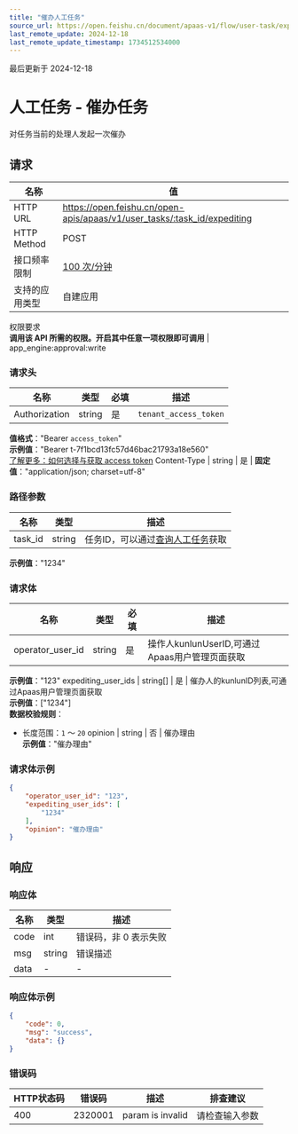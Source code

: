 ```yaml
---
title: "催办人工任务"
source_url: https://open.feishu.cn/document/apaas-v1/flow/user-task/expediting
last_remote_update: 2024-12-18
last_remote_update_timestamp: 1734512534000
---
```

最后更新于 2024-12-18

# 人工任务 - 催办任务

对任务当前的处理人发起一次催办

## 请求
名称 | 值
---|---
HTTP URL | https://open.feishu.cn/open-apis/apaas/v1/user_tasks/:task_id/expediting
HTTP Method | POST
接口频率限制 | [100 次/分钟](https://open.feishu.cn/document/ukTMukTMukTM/uUzN04SN3QjL1cDN)
支持的应用类型 | 自建应用
权限要求  
            **调用该 API 所需的权限。开启其中任意一项权限即可调用** | app_engine:approval:write

### 请求头

名称 | 类型 | 必填 | 描述
--- | --- | --- | ---
Authorization | string | 是 | `tenant_access_token`  
**值格式**："Bearer `access_token`"  
**示例值**："Bearer t-7f1bcd13fc57d46bac21793a18e560"  
[了解更多：如何选择与获取 access token](https://open.feishu.cn/document/uAjLw4CM/ugTN1YjL4UTN24CO1UjN/trouble-shooting/how-to-choose-which-type-of-token-to-use)
Content-Type | string | 是 | **固定值**："application/json; charset=utf-8"

### 路径参数

名称 | 类型 | 描述
--- | --- | ---
task_id | string | 任务ID，可以通过[查询人工任务](/uAjLw4CM/ukTMukTMukTM/apaas-v1/user_task/query)获取  
**示例值**："1234"

### 请求体

名称 | 类型 | 必填 | 描述
--- | --- | --- | ---
operator_user_id | string | 是 | 操作人kunlunUserID,可通过Apaas用户管理页面获取  
**示例值**："123"
expediting_user_ids | string\[\] | 是 | 催办人的kunlunID列表,可通过Apaas用户管理页面获取  
**示例值**：["1234"]  
**数据校验规则**：  
- 长度范围：`1` ～ `20`
opinion | string | 否 | 催办理由  
**示例值**："催办理由"

### 请求体示例
```json
{
    "operator_user_id": "123",
    "expediting_user_ids": [
        "1234"
    ],
    "opinion": "催办理由"
}
```

## 响应

### 响应体

名称 | 类型 | 描述
--- | --- | ---
code | int | 错误码，非 0 表示失败
msg | string | 错误描述
data | \- | \-

### 响应体示例
```json
{
    "code": 0,
    "msg": "success",
    "data": {}
}
```

### 错误码

HTTP状态码 | 错误码 | 描述 | 排查建议
--- | --- | --- | ---
400 | 2320001 | param is invalid | 请检查输入参数
